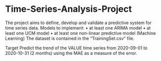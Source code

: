# Time-Series-Analysis-Project

The project aims to define, develop and validate a predictive system for time series data.
Models to implement:
• at least one ARIMA model
• at least one UCM model
• at least one non-linear predictive model (Machine Learning)
The dataset is contained in the “TrainingSet.csv” file.

Target
Predict the trend of the VALUE time series from 2020-09-01 to 2020-10-31 (2 months) using the MAE as a measure of the error.
